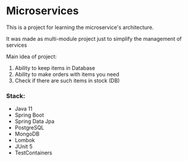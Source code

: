 # Microservices

This is a project for learning the microservice's architecture.

It was made as multi-module project just to simplify the management of services

Main idea of project:

1) Ability to keep items in Database
2) Ability to make orders with items you need
3) Check if there are such items in stock (DB)

### Stack:

* Java 11
* Spring Boot
* Spring Data Jpa
* PostgreSQL
* MongoDB
* Lombok
* JUnit 5
* TestContainers

